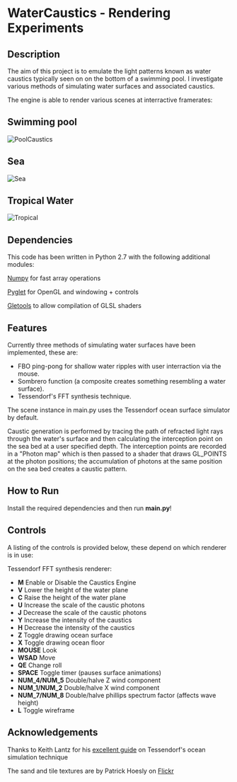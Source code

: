 WaterCaustics - Rendering Experiments
==============================

Description
-----------

The aim of this project is to emulate the light patterns known as water caustics
typically seen on on the bottom of a swimming pool. I investigate various
methods of simulating water surfaces and associated caustics.

The engine is able to render various scenes at interractive framerates:

Swimming pool
-------------

![PoolCaustics](http://www.bytebash.com/files/caustics/swimmingPoolPreview.png "Pool Caustics")

Sea
-------------

![Sea](http://www.bytebash.com/files/caustics/seaPreview.png "Sea")

Tropical Water
--------------

![Tropical](http://www.bytebash.com/files/caustics/tropicalPreview.png "Tropical Caustics")

Dependencies
------------

This code has been written in Python 2.7 with the following additional modules:

[Numpy](http://numpy.scipy.org/ "Numpy") for fast array operations

[Pyglet](http://www.pyglet.org/ "Pyglet") for OpenGL and windowing + controls

[Gletools](http://codeflow.org/entries/2009/jul/31/gletools-advanced-pyglet-utilities/ "Gletools") to allow compilation of GLSL shaders

Features
--------

Currently three methods of simulating water surfaces have been implemented,
these are:

+ FBO ping-pong for shallow water ripples with user interraction via the mouse.
+ Sombrero function (a composite creates something resembling a water surface).
+ Tessendorf's FFT synthesis technique.

The scene instance in main.py uses the Tessendorf ocean surface simulator by
default.

Caustic generation is performed by tracing the path of refracted light rays
through the water's surface and then calculating the interception point on the
sea bed at a user specified depth. The interception points are recorded in a
"Photon map" which is then passed to a shader that draws GL_POINTS at the photon
positions; the accumulation of photons at the same position on the sea bed
creates a caustic pattern.

How to Run
----------

Install the required dependencies and then run **main.py**!

Controls
--------

A listing of the controls is provided below, these depend on which renderer is
in use:

Tessendorf FFT synthesis renderer:

+   **M** Enable or Disable the Caustics Engine
+   **V** Lower the height of the water plane
+   **C** Raise the height of the water plane
+   **U** Increase the scale of the caustic photons
+   **J** Decrease the scale of the caustic photons
+   **Y** Increase the intensity of the caustics
+   **H** Decrease the intensity of the caustics
+   **Z** Toggle drawing ocean surface
+   **X** Toggle drawing ocean floor
+   **MOUSE** Look
+   **WSAD**  Move
+   **QE**    Change roll
+   **SPACE** Toggle timer (pauses surface animations)
+   **NUM_4/NUM_5** Double/halve Z wind component
+   **NUM_1/NUM_2** Double/halve X wind component
+   **NUM_7/NUM_8** Double/halve phillips spectrum factor (affects wave height)
+   **L** Toggle wireframe

Acknowledgements
----------------

Thanks to Keith Lantz for his [excellent guide](http://www.keithlantz.net/2011/10/ocean-simulation-part-one-using-the-discrete-fourier-transform/ "Ocean Simulation")
on Tessendorf's ocean simulation technique

The sand and tile textures are by Patrick Hoesly on [Flickr](http://www.flickr.com/photos/zooboing/ "Zooboing") 
